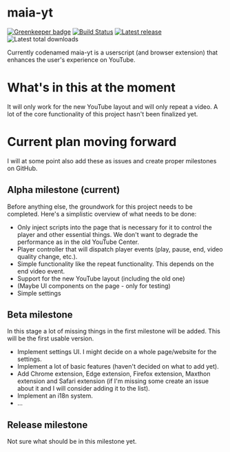 # maia-yt

[![Greenkeeper badge](https://badges.greenkeeper.io/YePpHa/maia-yt.svg)](https://greenkeeper.io/)
[![Build Status](https://travis-ci.org/YePpHa/maia-yt.svg?branch=master)](https://travis-ci.org/YePpHa/maia-yt)
[![Latest release](https://img.shields.io/github/release/YePpHa/maia-yt/all.svg)](https://github.com/YePpHa/maia-yt/releases/latest)
![Latest total downloads](https://img.shields.io/github/downloads-pre/YePpHa/maia-yt/latest/total.svg)

Currently codenamed maia-yt is a userscript (and browser extension) that
enhances the user's experience on YouTube.

# What's in this at the moment
It will only work for the new YouTube layout and will only repeat a video. A lot
of the core functionality of this project hasn't been finalized yet.

# Current plan moving forward
I will at some point also add these as issues and create proper milestones on
GitHub.

## Alpha milestone (current)
Before anything else, the groundwork for this project needs to be completed.
Here's a simplistic overview of what needs to be done:
- Only inject scripts into the page that is necessary for it to control the
  player and other essential things. We don't want to degrade the performance as
  in the old YouTube Center.
- Player controller that will dispatch player events (play, pause, end, video
  quality change, etc.).
- Simple functionality like the repeat functionality. This depends on the end
  video event.
- Support for the new YouTube layout (including the old one)
- (Maybe UI components on the page - only for testing)
- Simple settings

## Beta milestone
In this stage a lot of missing things in the first milestone will be added. This
will be the first usable version.
- Implement settings UI. I might decide on a whole page/website for the
  settings.
- Implement a lot of basic features (haven't decided on what to add yet).
- Add Chrome extension, Edge extension, Firefox extension, Maxthon extension and
  Safari extension (if I'm missing some create an issue about it and I will
  consider adding it to the list).
- Implement an i18n system.
- ...

## Release milestone
Not sure what should be in this milestone yet.
